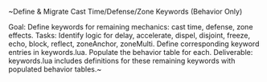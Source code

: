 ~Define & Migrate Cast Time/Defense/Zone Keywords (Behavior Only)

Goal: Define keywords for remaining mechanics: cast time, defense, zone 
effects.
Tasks:
Identify logic for delay, accelerate, dispel, disjoint, freeze, echo, 
block, reflect, zoneAnchor, zoneMulti.
Define corresponding keyword entries in keywords.lua.
Populate the behavior table for each.
Deliverable: keywords.lua includes definitions for these remaining 
keywords with populated behavior tables.~
